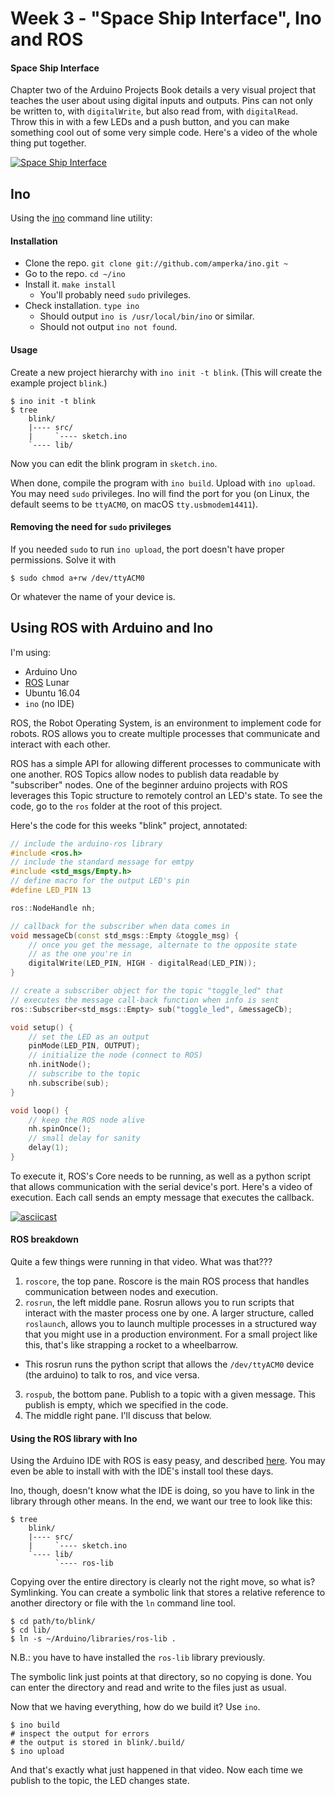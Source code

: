 # Week 3 - "Space Ship Interface", Ino and ROS

#### Space Ship Interface

Chapter two of the Arduino Projects Book details a very visual project that
teaches the user about using digital inputs and outputs. Pins can not only
be written to, with `digitalWrite`, but also read from, with `digitalRead`.
Throw this in with a few LEDs and a push button, and you can make something
cool out of some very simple code. Here's a video of the whole thing put
together.

[![Space Ship Interface](https://img.youtube.com/vi/fTJKma3hXK4/0.jpg)](http://www.youtube.com/watch?v=fTJKma3hXK4)

## Ino

Using the [ino](http://inotool.org) command line utility:

#### Installation

- Clone the repo. `git clone git://github.com/amperka/ino.git ~`
- Go to the repo. `cd ~/ino`
- Install it. `make install`
    - You'll probably need `sudo` privileges.
- Check installation. `type ino`
    - Should output `ino is /usr/local/bin/ino` or similar.
    - Should not output `ino not found`.

#### Usage

Create a new project hierarchy with `ino init -t blink`. (This will create the
example project `blink`.)

    $ ino init -t blink
    $ tree
        blink/
        |---- src/
        |     `---- sketch.ino
        `---- lib/

Now you can edit the blink program in `sketch.ino`.

When done, compile the program with `ino build`. Upload with `ino upload`. You
may need `sudo` privileges. Ino will find the port for you (on Linux, the
default seems to be `ttyACM0`, on macOS `tty.usbmodem14411`).

#### Removing the need for `sudo` privileges

If you needed `sudo` to run `ino upload`, the port doesn't have proper
permissions. Solve it with

    $ sudo chmod a+rw /dev/ttyACM0

Or whatever the name of your device is.


## Using ROS with Arduino and Ino

I'm using:

- Arduino Uno
- [ROS](http://www.ros.org/about-ros/) Lunar
- Ubuntu 16.04
- `ino` (no IDE)

ROS, the Robot Operating System, is an environment to implement code for
robots. ROS allows you to create multiple processes that communicate and
interact with each other.

ROS has a simple API for allowing different processes to communicate with one
another. ROS Topics allow nodes to publish data readable by "subscriber" nodes.
One of the beginner arduino projects with ROS leverages this Topic structure
to remotely control an LED's state. To see the code, go to the `ros` folder at
the root of this project.

Here's the code for this weeks "blink" project, annotated:

```cpp
// include the arduino-ros library
#include <ros.h>
// include the standard message for emtpy
#include <std_msgs/Empty.h>
// define macro for the output LED's pin
#define LED_PIN 13

ros::NodeHandle nh;

// callback for the subscriber when data comes in
void messageCb(const std_msgs::Empty &toggle_msg) {
    // once you get the message, alternate to the opposite state
    // as the one you're in
    digitalWrite(LED_PIN, HIGH - digitalRead(LED_PIN));
}

// create a subscriber object for the topic "toggle_led" that
// executes the message call-back function when info is sent
ros::Subscriber<std_msgs::Empty> sub("toggle_led", &messageCb);

void setup() {
    // set the LED as an output
    pinMode(LED_PIN, OUTPUT);
    // initialize the node (connect to ROS)
    nh.initNode();
    // subscribe to the topic
    nh.subscribe(sub);
}

void loop() {
    // keep the ROS node alive
    nh.spinOnce();
    // small delay for sanity
    delay(1);
}
```

To execute it, ROS's Core needs to be running, as well as a python script that
allows communication with the serial device's port. Here's a video of
execution. Each call sends an empty message that executes the callback.

[![asciicast](https://asciinema.org/a/23VJfDLOZO68bpT5URMwLhqfB.png)](https://asciinema.org/a/23VJfDLOZO68bpT5URMwLhqfB)

#### ROS breakdown

Quite a few things were running in that video. What was that???

1. `roscore`, the top pane. Roscore is the main ROS process that handles
communication between nodes and execution.
2. `rosrun`, the left middle pane. Rosrun allows you to run scripts that
interact with the master process one by one. A larger structure, called
`roslaunch`, allows you to launch multiple processes in a structured way
that you might use in a production environment. For a small project like
this, that's like strapping a rocket to a wheelbarrow.
  - This rosrun runs the python script that allows the `/dev/ttyACM0`
  device (the arduino) to talk to ros, and vice versa.
3. `rospub`, the bottom pane. Publish to a topic with a given message.
This publish is empty, which we specified in the code.
4. The middle right pane. I'll discuss that below.

#### Using the ROS library with Ino

Using the Arduino IDE with ROS is easy peasy, and described
[here](http://wiki.ros.org/rosserial_arduino/Tutorials/Arduino%20IDE%20Setup).
You may even be able to install with with the IDE's install tool these days.

Ino, though, doesn't know what the IDE is doing, so you have to link in
the library through other means. In the end, we want our tree to look like
this:

    $ tree
        blink/
        |---- src/
        |     `---- sketch.ino
        `---- lib/
              `---- ros-lib

Copying over the entire directory is clearly not the right move, so what
is? Symlinking. You can create a symbolic link that stores a relative
reference to another directory or file with the `ln` command line tool.

    $ cd path/to/blink/
    $ cd lib/
    $ ln -s ~/Arduino/libraries/ros-lib .

N.B.: you have to have installed the `ros-lib` library previously.

The symbolic link just points at that directory, so no copying is done.
You can enter the directory and read and write to the files just as
usual.

Now that we having everything, how do we build it? Use `ino`.

    $ ino build
    # inspect the output for errors
    # the output is stored in blink/.build/
    $ ino upload
    
And that's exactly what just happened in that video. Now each time we
publish to the topic, the LED changes state.
